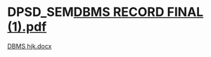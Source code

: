 # DPSD_SEM[DBMS RECORD FINAL (1).pdf](https://github.com/vishnudorigundla/DPSD_SEM/files/10230253/DBMS.RECORD.FINAL.1.pdf)
[DBMS  hjk.docx](https://github.com/vishnudorigundla/DPSD_SEM/files/10230255/DBMS.hjk.docx)
